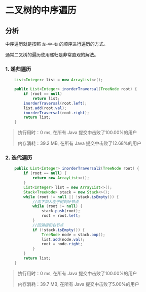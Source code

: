 # 二叉树的中序遍历

## 分析

中序遍历就是按照 `左-中-右` 的顺序进行遍历的方式。

通常二叉树的遍历使用递归是非常直观的解法。

### 1. 递归遍历

```java
    List<Integer> list = new ArrayList<>();

    public List<Integer> inorderTraversal(TreeNode root) {
        if (root == null)
            return list;
        inorderTraversal(root.left);
        list.add(root.val);
        inorderTraversal(root.right);
        return list;
    }
```

> 执行用时：0 ms, 在所有 Java 提交中击败了100.00%的用户
>
> 内存消耗：39.2 MB, 在所有 Java 提交中击败了12.68%的用户

### 2. 迭代遍历

```java
    public List<Integer> inorderTraversal2(TreeNode root) {
        if (root == null) {
            return new ArrayList<>();
        }
        List<Integer> list = new ArrayList<>();
        Stack<TreeNode> stack = new Stack<>();
        while (root != null || !stack.isEmpty()) {
            //向下加入左子树到叶节点
            while (root != null) {
                stack.push(root);
                root = root.left;
            }
            //回溯根和右节点
            if (!stack.isEmpty()) {
                TreeNode node = stack.pop();
                list.add(node.val);
                root = node.right;
            }
        }
        return list;
    }
```

> 执行用时：0 ms, 在所有 Java 提交中击败了100.00%的用户
>
> 内存消耗：39.7 MB, 在所有 Java 提交中击败了5.00%的用户

